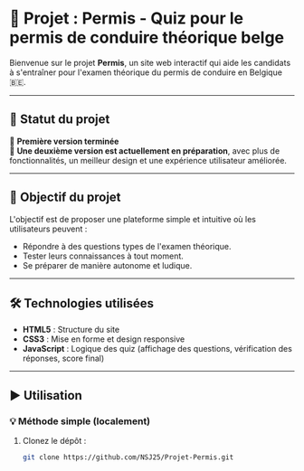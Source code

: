 # 🚗 Projet : Permis - Quiz pour le permis de conduire théorique belge

Bienvenue sur le projet **Permis**, un site web interactif qui aide les candidats à s'entraîner pour l'examen théorique du permis de conduire en Belgique 🇧🇪.

---

## 🧾 Statut du projet

🎉 **Première version terminée**  
🚧 **Une deuxième version est actuellement en préparation**, avec plus de fonctionnalités, un meilleur design et une expérience utilisateur améliorée.

---

## 🎯 Objectif du projet

L'objectif est de proposer une plateforme simple et intuitive où les utilisateurs peuvent :

- Répondre à des questions types de l'examen théorique.
- Tester leurs connaissances à tout moment.
- Se préparer de manière autonome et ludique.

---

## 🛠️ Technologies utilisées

- **HTML5** : Structure du site
- **CSS3** : Mise en forme et design responsive
- **JavaScript** : Logique des quiz (affichage des questions, vérification des réponses, score final)

---

## ▶️ Utilisation

### 💡 Méthode simple (localement)

1. Clonez le dépôt :
   ```bash
   git clone https://github.com/NSJ25/Projet-Permis.git
